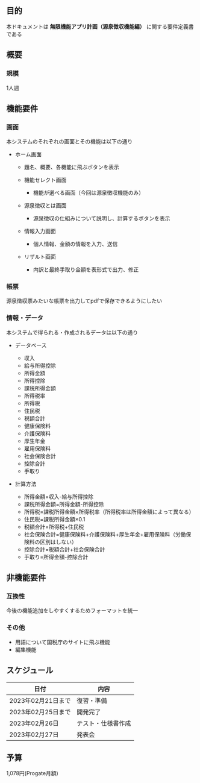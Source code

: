 ## 目的
本ドキュメントは **無限機能アプリ計画（源泉徴収機能編）** に関する要件定義書である

## 概要
### 規模
1人週

## 機能要件
### 画面
本システムのそれぞれの画面とその機能は以下の通り

- ホーム画面
  - 題名、概要、各機能に飛ぶボタンを表示
  
  - 機能セレクト画面
    - 機能が選べる画面（今回は源泉徴収機能のみ）
    
  - 源泉徴収とは画面
      - 源泉徴収の仕組みについて説明し、計算するボタンを表示
    
  - 情報入力画面
    - 個人情報、金額の情報を入力、送信
    
  - リザルト画面
    - 内訳と最終手取り金額を表形式で出力、修正
    
### 帳票

源泉徴収票みたいな帳票を出力してpdfで保存できるようにしたい

### 情報・データ

本システムで得られる・作成されるデータは以下の通り

- データベース
  - 収入
  - 給与所得控除
  - 所得金額
  - 所得控除
  - 課税所得金額
  - 所得税率
  - 所得税
  - 住民税
  - 税額合計
  - 健康保険料
  - 介護保険料
  - 厚生年金
  - 雇用保険料
  - 社会保険合計
  - 控除合計
  - 手取り
  
- 計算方法
  - 所得金額=収入-給与所得控除
  - 課税所得金額=所得金額-所得控除
  - 所得税=課税所得金額×所得税率（所得税率は所得金額によって異なる）
  - 住民税=課税所得金額×0.1
  - 税額合計=所得税+住民税
  - 社会保険合計=健康保険料+介護保険料+厚生年金+雇用保険料（労働保険料の区別はしない）
  - 控除合計=税額合計+社会保険合計
  - 手取り=所得金額-控除合計
  
## 非機能要件

### 互換性

今後の機能追加をしやすくするためフォーマットを統一

### その他

- 用語について国税庁のサイトに飛ぶ機能
- 編集機能

## スケジュール

|日付|内容|
|----|----|
|2023年02月21日まで|復習・準備|
|2023年02月25日まで|開発完了|
|2023年02月26日|テスト・仕様書作成|
|2023年02月27日|発表会|

## 予算

1,078円(Progate月額)
